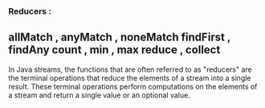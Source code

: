 ###   Reducers : 

allMatch , anyMatch , noneMatch
findFirst , findAny
count , min , max 
reduce , collect 
----------------------------------------------


In Java streams, 
the functions that are often referred to as "reducers" are the terminal operations
that reduce the elements of a stream into a single result.
These terminal operations perform computations on the elements of a stream and return a single value or an optional value.
